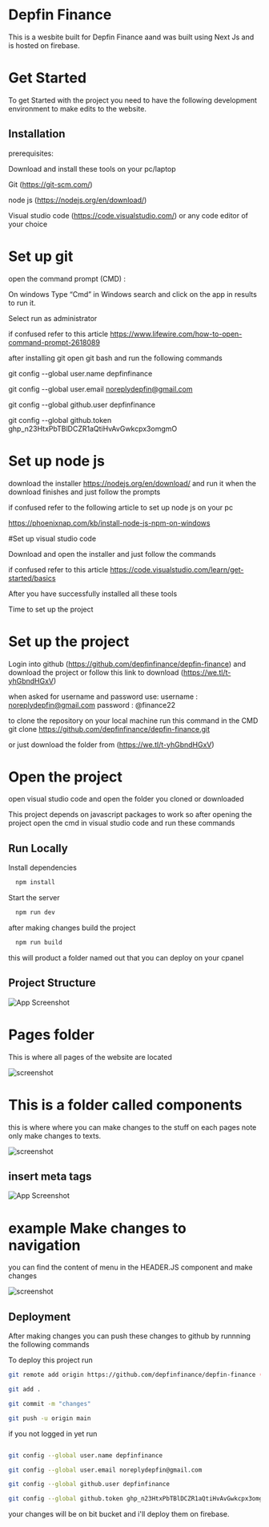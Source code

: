 
# Depfin Finance

This is a wesbite built for Depfin Finance aand was built using Next Js and is hosted on firebase.

# Get Started

To get Started with the project you need to have the following development environment to make edits to the website.





## Installation

prerequisites:

Download and install these tools on your pc/laptop

Git (https://git-scm.com/)

node js (https://nodejs.org/en/download/)

Visual studio code (https://code.visualstudio.com/) or any code editor of your choice


# Set up git

open the command prompt (CMD) :

On windows
Type “Cmd” in Windows search and click on the app in results to run it.

Select run as administrator

if confused refer to this article
https://www.lifewire.com/how-to-open-command-prompt-2618089


after installing git open git bash and run the following commands

git config --global user.name depfinfinance

git config --global user.email noreplydepfin@gmail.com

git config --global github.user depfinfinance

git config --global github.token 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



# Set up node js 

download the installer https://nodejs.org/en/download/ and run it when the download finishes and just follow the prompts

 if confused refer to the following article to set up node js on your pc

https://phoenixnap.com/kb/install-node-js-npm-on-windows


#Set up visual studio code 

Download and open the installer and just follow the commands

if confused refer to this article
https://code.visualstudio.com/learn/get-started/basics



After you have successfully installed all these tools

Time to set up the project 

# Set up the project

Login into github (https://github.com/depfinfinance/depfin-finance) and download the project or follow this link to download (https://we.tl/t-yhGbndHGxV)

when asked for username and password use:
username : noreplydepfin@gmail.com
password : @finance22

to clone the repository on your local machine run this command in the CMD
git clone https://github.com/depfinfinance/depfin-finance.git

or just download the  folder from (https://we.tl/t-yhGbndHGxV)


# Open the project

open visual studio code and open the folder you cloned or downloaded


This project depends on javascript packages to work so after opening the project open the cmd in visual studio code and run these commands




    
## Run Locally




Install dependencies

```bash
  npm install
```

Start the server

```bash
  npm run dev
```

after making changes build the project


```bash
  npm run build
```

this will product a folder named out that you can deploy on your cpanel





## Project Structure

![App Screenshot](https://res.cloudinary.com/devtedcloud/image/upload/v1657527661/Screenshot_2022-07-11_at_09.54.38_cxk2hs.png)

# Pages folder

This is where all pages of the website are located

![screenshot](https://res.cloudinary.com/devtedcloud/image/upload/v1657528249/Screenshot_2022-07-11_at_10.30.20_td8f8o.png)


# This is a folder called components

this is where where you can make changes to the stuff on each pages 
note only make changes to texts.


![screenshot](https://res.cloudinary.com/devtedcloud/image/upload/v1657528599/Screenshot_2022-07-11_at_10.35.43_cymqut.png)


## insert meta tags

![App Screenshot](https://res.cloudinary.com/devtedcloud/image/upload/v1657529730/Screenshot_2022-07-11_at_10.45.27_fupvt3.png)



# example Make changes to navigation 

you can find the content of menu in the HEADER.JS component and make changes


![screenshot](https://res.cloudinary.com/devtedcloud/image/upload/v1657529862/Screenshot_2022-07-11_at_10.42.48_frpzm4.png)





## Deployment

After making changes you can push these changes to github by runnning the following commands


To deploy this project run

```bash
git remote add origin https://github.com/depfinfinance/depfin-finance (run once only after when pushing changes for the first time)

git add .

git commit -m "changes"

git push -u origin main

```

if you not logged in yet run
```bash

git config --global user.name depfinfinance

git config --global user.email noreplydepfin@gmail.com

git config --global github.user depfinfinance

git config --global github.token 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

```

your changes will be on bit bucket and i'll deploy them on firebase.




